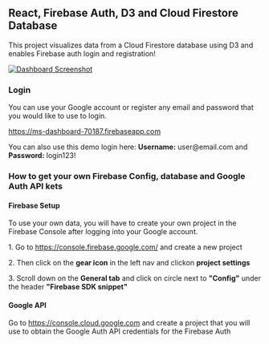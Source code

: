 
## React, Firebase Auth, D3 and Cloud Firestore Database

<p>This project visualizes data from a Cloud Firestore database using D3 and enables Firebase auth login and registration!</p>

<a href="https://ms-dashboard-70187.firebaseapp.com/" target="_blank"><img src="https://i.imgur.com/Z0xdtIl.jpg" alt="Dashboard Screenshot" /></a>

<h3>Login</h3>

<p>You can use your Google account or register any email and password that you would like to use to login.</p>

<a href="https://ms-dashboard-70187.firebaseapp.com/" target="_blank">https://ms-dashboard-70187.firebaseapp.com</a>

<p>You can also use this demo login here: <strong>Username:</strong> user@email.com and <strong>Password:</strong>  login123! </p>


<h3>How to get your own Firebase Config, database and Google Auth API kets</h3>

<h4>Firebase Setup</h4>

<p>To use your own data, you will have to create your own project in the Firebase Console after logging into your Google account.</p>


<p>1. Go to <a href="https://console.firebase.google.com/" target="_blank">https://console.firebase.google.com/</a> and create a new project</p>

<p>2. Then click on the <strong>gear icon</strong> in the left nav and clickon <strong>project settings</strong></p>

<p>3. Scroll down on the <strong>General tab</strong> and click on circle next to <strong>"Config"</strong> under the header <strong>"Firebase SDK snippet"</strong></p>


<h4>Google API</h4>

<p>Go to <a href="https://console.cloud.google.com" target="_blank">https://console.cloud.google.com</a> and create a project that you will use to obtain the Google Auth API credentials for the Firebase Auth</p>
